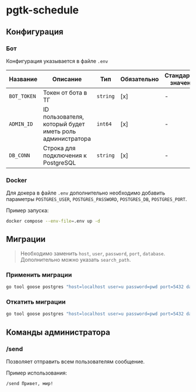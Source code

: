 # pgtk-schedule

## Конфигурация

### Бот

Конфигурация указывается в файле `.env`

| Название    | Описание                                                 | Тип      | Обязательно | Стандартное значение |
| ----------- | -------------------------------------------------------- | -------- | ----------- | -------------------- |
| `BOT_TOKEN` | Токен от бота в ТГ                                       | `string` | [x]         | -                    |
| `ADMIN_ID`  | ID пользователя, который будет иметь роль администратора | `int64`  | [x]         | -                    |
| `DB_CONN`   | Строка для подключения к PostgreSQL                      | `string` | [x]         | -                    |

### Docker

Для докера в файле `.env` дополнительно необходимо добавить параметры `POSTGRES_USER`, `POSTGRES_PASSWORD`, `POSTGRES_DB`, `POSTGRES_PORT`.

Пример запуска:
```sh
docker compose --env-file=.env up -d
```

## Миграции

> Необходимо заменить `host`, `user`, `password`, `port`, `database`. Дополнительно можно указать `search_path`.

### Применить миграции

```sh
go tool goose postgres "host=localhost user=u password=pwd port=5432 database=pgtk" up -dir migrations
```

### Откатить миграции

```sh
go tool goose postgres "host=localhost user=u password=pwd port=5432 database=pgtk" down -dir migrations
```

## Команды администратора

### /send

Позволяет отправить всем пользователям сообщение.

Пример использования:
```
/send Привет, мир!
```